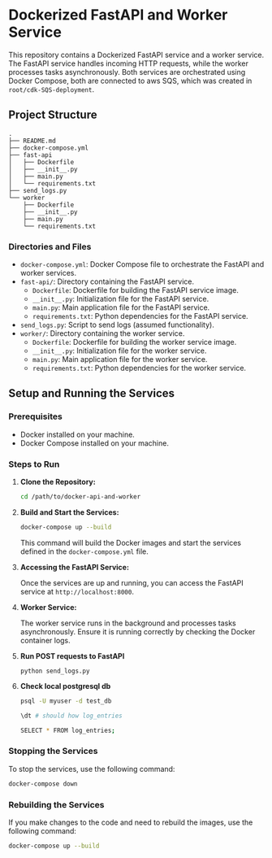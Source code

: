 # Dockerized FastAPI and Worker Service

This repository contains a Dockerized FastAPI service and a worker service. The FastAPI service handles incoming HTTP requests, while the worker processes tasks asynchronously. Both services are orchestrated using Docker Compose, both are connected to aws SQS, which was created in `root/cdk-SQS-deployment`. 

## Project Structure

```
.
├── README.md
├── docker-compose.yml
├── fast-api
│   ├── Dockerfile
│   ├── __init__.py
│   ├── main.py
│   └── requirements.txt
├── send_logs.py
└── worker
    ├── Dockerfile
    ├── __init__.py
    ├── main.py
    └── requirements.txt
```

### Directories and Files

- `docker-compose.yml`: Docker Compose file to orchestrate the FastAPI and worker services.
- `fast-api/`: Directory containing the FastAPI service.
  - `Dockerfile`: Dockerfile for building the FastAPI service image.
  - `__init__.py`: Initialization file for the FastAPI service.
  - `main.py`: Main application file for the FastAPI service.
  - `requirements.txt`: Python dependencies for the FastAPI service.
- `send_logs.py`: Script to send logs (assumed functionality).
- `worker/`: Directory containing the worker service.
  - `Dockerfile`: Dockerfile for building the worker service image.
  - `__init__.py`: Initialization file for the worker service.
  - `main.py`: Main application file for the worker service.
  - `requirements.txt`: Python dependencies for the worker service.

## Setup and Running the Services

### Prerequisites

- Docker installed on your machine.
- Docker Compose installed on your machine.

### Steps to Run

1. **Clone the Repository:**

   ```bash
   cd /path/to/docker-api-and-worker
   ```

2. **Build and Start the Services:**

   ```bash
   docker-compose up --build
   ```

   This command will build the Docker images and start the services defined in the `docker-compose.yml` file.

3. **Accessing the FastAPI Service:**

   Once the services are up and running, you can access the FastAPI service at `http://localhost:8000`.

4. **Worker Service:**

   The worker service runs in the background and processes tasks asynchronously. Ensure it is running correctly by checking the Docker container logs.

5. **Run POST requests to FastAPI**
   
   `python send_logs.py`

6. **Check local postgresql db**
   
    ```bash
    psql -U myuser -d test_db

    \dt # should how log_entries 

    SELECT * FROM log_entries;
    ```
   

### Stopping the Services

To stop the services, use the following command:

```bash
docker-compose down
```

### Rebuilding the Services

If you make changes to the code and need to rebuild the images, use the following command:

```bash
docker-compose up --build
```

